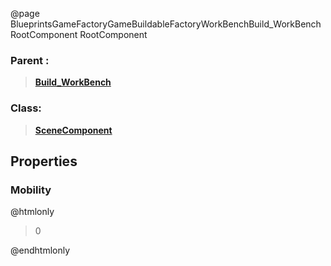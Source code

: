 @page BlueprintsGameFactoryGameBuildableFactoryWorkBenchBuild_WorkBenchRootComponent RootComponent
### Parent :
<b><a href="_blueprints_game_factory_game_buildable_factory_work_bench_build__work_bench.html"><blockquote>Build_WorkBench</blockquote></a></b>
### Class:
<b><a href="_class_script_scene_component.html"><blockquote>SceneComponent</blockquote></a></b>
## Properties
### Mobility
@htmlonly
<blockquote>0</blockquote>
@endhtmlonly

